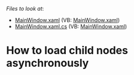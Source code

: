 <!-- default file list -->
*Files to look at*:

* [MainWindow.xaml](./CS/Q409157/MainWindow.xaml) (VB: [MainWindow.xaml](./VB/Q409157/MainWindow.xaml))
* [MainWindow.xaml.cs](./CS/Q409157/MainWindow.xaml.cs) (VB: [MainWindow.xaml](./VB/Q409157/MainWindow.xaml))
<!-- default file list end -->
# How to load child nodes asynchronously


<p><br />
</p>

<br/>


